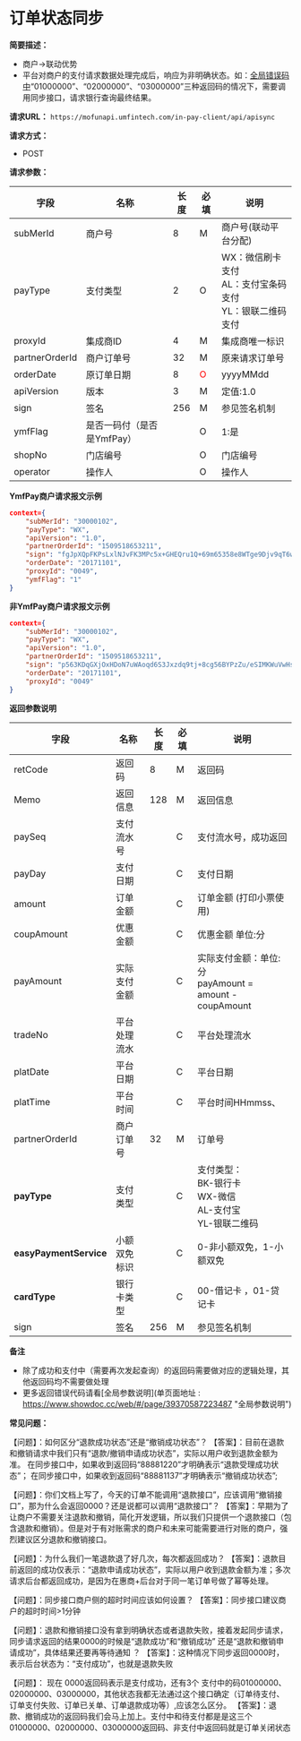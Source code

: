 # 订单状态同步
  
**简要描述：** 

- 商户->联动优势
- 平台对商户的支付请求数据处理完成后，响应为非明确状态。如：[全局错误码中](https://www.showdoc.cc/web/#/6234326490827?page_id=39370587223487 "全局参数说明中")“01000000”、“02000000”、“03000000”三种返回码的情况下，需要调用同步接口，请求银行查询最终结果。

**请求URL：** 
`https://mofunapi.umfintech.com/in-pay-client/api/apisync`



**请求方式：**
- POST 

**请求参数：** 

|	字段	|	名称	|	长度	|	必填	|	说明	|
|----|----|----|----|----|
|	subMerId	|	商户号	|	8	|	M	|	商户号(联动平台分配)	|
|	payType	|	支付类型	|	2	|	O	|	WX：微信刷卡支付<br>AL：支付宝条码支付<br>YL：银联二维码支付	|
|	proxyId	|	集成商ID	|	4	|	M	|	集成商唯一标识	|
|	partnerOrderId	|	商户订单号	|	32	|	M	|	原来请求订单号	|
|	orderDate	|	原订单日期	|	8	|	<span style="color:red">O</span>	|	yyyyMMdd	|
|	apiVersion	|	版本	|	3	|	M	|	定值:1.0	|
|	sign	|	签名	|	256	|	M	|	参见签名机制	|
|	ymfFlag	|	是否一码付（是否是YmfPay）	|		|	O	|	1:是	|
|	shopNo	|	门店编号	|		|	O	|	门店编号	|
|	operator	|	操作人	|		|	O	|	操作人	|

 **YmfPay商户请求报文示例**

```json
context={
	"subMerId": "30000102",
	"payType": "WX",
	"apiVersion": "1.0",
	"partnerOrderId": "1509518653211",
	"sign": "fgJpXQpFKPsLxlNJvFK3MPc5x+GHEQru1Q+69m65358e8WTge9Djv9qT6wkJOijPOESOZNaWM1mDCePA7WaeWwdR9CjjLTzf9gVKmFNcSehTbUl2JW8WSg09dPqkfbZq9SFrg6vGC5HHf/Z9YJF82gtVlzIt4SzwxGx//EzTyPM=",
	"orderDate": "20171101",
	"proxyId": "0049",
	"ymfFlag": "1"
}
```
 **非YmfPay商户请求报文示例**
```json
context={
	"subMerId": "30000102",
	"payType": "WX",
	"apiVersion": "1.0",
	"partnerOrderId": "1509518653211",
	"sign": "p563KDqGXjOxHDoN7uWAoqd6S3Jxzdq9tj+8cg56BYPzZu/eSIMKWuVwHsrtEKYmZ40dvOtfzuJNmEqFoRUzgCllld+4eSVQwJXLeukJlwO/WOpUyBZnkNvZ8A1HqijKKwPrepKvWkYKBsGNhGfMnksnmaCmD8h1+o+hQkd3DZA=",
	"orderDate": "20171101",
	"proxyId": "0049"
}
```

 **返回参数说明** 
 
|	字段	|	名称	|	长度	|	必填	|	说明	|
|----|----|----|----|----|
|	retCode	|	返回码	|	8	|	M	|	返回码	|
|	Memo	|	返回信息	|	128	|	M	|	返回信息	|
|	paySeq	|	支付流水号	|		|	C	|	支付流水号，成功返回	|
|	payDay	|	支付日期	|		|	C	|	支付日期	|
|	amount	|	订单金额	|		|	C	|	订单金额 (打印小票使用)	|
|	coupAmount	|	优惠金额	|		|	C	|	优惠金额 单位:分	|
|	payAmount	|	实际支付金额	|		|	C	|	实际支付金额：单位:分<br>payAmount = amount - coupAmount	|
|	tradeNo	|	平台处理流水 	|		|	C	|	平台处理流水	|
|	platDate	|	平台日期	|		|	C	|	平台日期	|
|	platTime	|	平台时间	|		|	C	|	平台时间HHmmss、	|
|	partnerOrderId	|	商户订单号	|	32	|	M	|	订单号	|
|	**payType**	|	支付类型	|		|	C	|	支付类型：<br>BK-银行卡<br>WX-微信<br>AL-支付宝<br>YL-银联二维码	|
|	**easyPaymentService**	|	小额双免标识	|	|	C	|	0-非小额双免，1-小额双免	|
|	**cardType**	|	银行卡类型	|		|	C	|	00-借记卡 ，01-贷记卡	|
|	sign	|	签名	|	256	|	M	|	参见签名机制	|


 **备注** 
- 除了成功和支付中（需要再次发起查询）的返回码需要做对应的逻辑处理，其他返回码均不需要做处理
- 更多返回错误代码请看[全局参数说明](单页面地址 : https://www.showdoc.cc/web/#/page/39370587223487 "全局参数说明")

**常见问题：**

【问题】：如何区分“退款成功状态”还是“撤销成功状态”？
【答案】：目前在退款和撤销请求中我们只有“退款/撤销申请成功状态”，实际以用户收到退款金额为准。
在同步接口中，如果收到返回码“88881220”才明确表示“退款受理成功状态”；
在同步接口中，如果收到返回码“88881137”才明确表示“撤销成功状态”;

【问题】：你们文档上写了，今天的订单不能调用“退款接口”，应该调用“撤销接口”，那为什么会返回0000？还是说都可以调用“退款接口”？
【答案】：早期为了让商户不需要关注退款和撤销，简化开发逻辑，所以我们只提供一个退款接口（包含退款和撤销）。但是对于有对账需求的商户和未来可能需要进行对账的商户，强烈建议区分退款和撤销接口。

【问题】：为什么我们一笔退款退了好几次，每次都返回成功？
【答案】：退款目前返回的成功仅表示：“退款申请成功状态”，实际以用户收到退款金额为准；多次请求后台都返回成功，是因为在惠商+后台对于同一笔订单号做了幂等处理。

【问题】：同步接口商户侧的超时时间应该如何设置？
【答案】：同步接口建议商户的超时时间>1分钟

【问题】：退款和撤销接口没有拿到明确状态或者退款失败，接着发起同步请求，同步请求返回的结果0000的时候是“退款成功”和“撤销成功” 还是“退款和撤销申请成功”，具体结果还要再等待通知 ？
【答案】：这种情况下同步返回0000时，表示后台状态为：“支付成功”，也就是退款失败

【问题】：  现在 0000返回码表示是支付成功，还有3个 支付中的码01000000、02000000、03000000，其他状态我都无法通过这个接口确定（订单待支付、订单支付失败、订单已关单、订单退款成功等）,应该怎么区分。
【答案】：退款、撤销成功的返回码我们会马上加上。支付中和待支付都是是这三个01000000、02000000、03000000返回码、非支付中返回码就是订单关闭状态